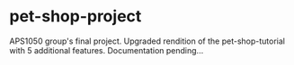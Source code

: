 # pet-shop-project
APS1050 group's final project. Upgraded rendition of the pet-shop-tutorial with 5 additional features.
Documentation pending...
